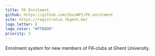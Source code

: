 ```yaml
---
title: FK Enrolment.
github: https://github.com/ZeusWPI/FK-enrolment
site: https://registratie.fkgent.be/
logo_letter: E
logo_color: "#FFBBDD"
priority: 5
---
```


Enrolment system for new members of FK-clubs at Ghent University.
